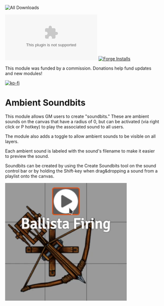 ![All Downloads](https://img.shields.io/github/downloads/jessev14/ambient-soundbits/total?style=for-the-badge)

![Latest Release Download Count](https://img.shields.io/github/downloads/jessev14/ambient-soundbits/latest/PTC.zip)
[![Forge Installs](https://img.shields.io/badge/dynamic/json?label=Forge%20Installs&query=package.installs&suffix=%25&url=https%3A%2F%2Fforge-vtt.com%2Fapi%2Fbazaar%2Fpackage%2Fambient-soundbits&colorB=4aa94a)](https://forge-vtt.com/bazaar#package=ambient-soundbits)

This module was funded by a commission. Donations help fund updates and new modules!

[![ko-fi](https://ko-fi.com/img/githubbutton_sm.svg)](https://ko-fi.com/jessev14)

# Ambient Soundbits

This module allows GM users to create "soundbits." These are ambient sounds on the canvas that have a radius of 0, but can be activated (via right click or P hotkey) to play the associated sound to all users.

The module also adds a toggle to allow ambient sounds to be visible on all layers.

Each ambient sound is labeled with the sound's filename to make it easier to preview the sound.

Soundbits can be created by using the Create Soundbits tool on the sound control bar or by holding the Shift-key when drag&dropping a sound from a playlist onto the canvas.


![Ambient Soundbits](/ambient-soundbits.png)

